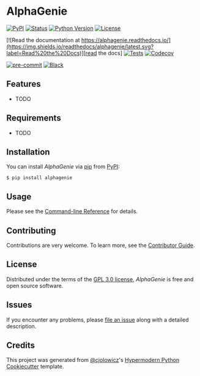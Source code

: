 # AlphaGenie

[![PyPI](https://img.shields.io/pypi/v/alphagenie.svg)][pypi_]
[![Status](https://img.shields.io/pypi/status/alphagenie.svg)][status]
[![Python Version](https://img.shields.io/pypi/pyversions/alphagenie)][python version]
[![License](https://img.shields.io/pypi/l/alphagenie)][license]

[![Read the documentation at https://alphagenie.readthedocs.io/](https://img.shields.io/readthedocs/alphagenie/latest.svg?label=Read%20the%20Docs)][read the docs]
[![Tests](https://github.com/qmatias/alphagenie/workflows/Tests/badge.svg)][tests]
[![Codecov](https://codecov.io/gh/qmatias/alphagenie/branch/main/graph/badge.svg)][codecov]

[![pre-commit](https://img.shields.io/badge/pre--commit-enabled-brightgreen?logo=pre-commit&logoColor=white)][pre-commit]
[![Black](https://img.shields.io/badge/code%20style-black-000000.svg)][black]

[pypi_]: https://pypi.org/project/alphagenie/
[status]: https://pypi.org/project/alphagenie/
[python version]: https://pypi.org/project/alphagenie
[read the docs]: https://alphagenie.readthedocs.io/
[tests]: https://github.com/qmatias/alphagenie/actions?workflow=Tests
[codecov]: https://app.codecov.io/gh/qmatias/alphagenie
[pre-commit]: https://github.com/pre-commit/pre-commit
[black]: https://github.com/psf/black

## Features

- TODO

## Requirements

- TODO

## Installation

You can install _AlphaGenie_ via [pip] from [PyPI]:

```console
$ pip install alphagenie
```

## Usage

Please see the [Command-line Reference] for details.

## Contributing

Contributions are very welcome.
To learn more, see the [Contributor Guide].

## License

Distributed under the terms of the [GPL 3.0 license][license],
_AlphaGenie_ is free and open source software.

## Issues

If you encounter any problems,
please [file an issue] along with a detailed description.

## Credits

This project was generated from [@cjolowicz]'s [Hypermodern Python Cookiecutter] template.

[@cjolowicz]: https://github.com/cjolowicz
[pypi]: https://pypi.org/
[hypermodern python cookiecutter]: https://github.com/cjolowicz/cookiecutter-hypermodern-python
[file an issue]: https://github.com/qmatias/alphagenie/issues
[pip]: https://pip.pypa.io/

<!-- github-only -->

[license]: https://github.com/qmatias/alphagenie/blob/main/LICENSE
[contributor guide]: https://github.com/qmatias/alphagenie/blob/main/CONTRIBUTING.md
[command-line reference]: https://alphagenie.readthedocs.io/en/latest/usage.html
